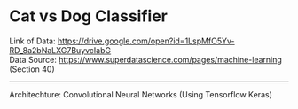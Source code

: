 # Cat vs Dog Classifier

Link of Data: https://drive.google.com/open?id=1LspMfO5Yv-RD_8a2bNaLXG7BuyvcIabG <br>
Data Source: https://www.superdatascience.com/pages/machine-learning (Section 40) <br>
<hr>
Architechture: Convolutional Neural Networks (Using Tensorflow Keras)
